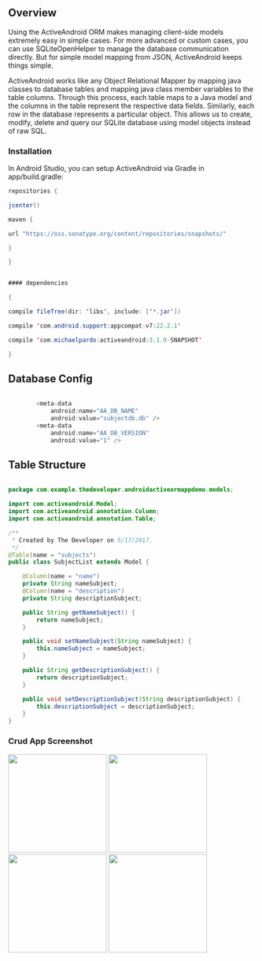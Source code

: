 ## Overview

Using the ActiveAndroid ORM makes managing client-side models extremely easy in simple cases. For more advanced or custom cases, you can use SQLiteOpenHelper to manage the database communication directly. But for simple model mapping from JSON, ActiveAndroid keeps things simple.

ActiveAndroid works like any Object Relational Mapper by mapping java classes to database tables and mapping java class member variables to the table columns. Through this process, each table maps to a Java model and the columns in the table represent the respective data fields. Similarly, each row in the database represents a particular object. This allows us to create, modify, delete and query our SQLite database using model objects instead of raw SQL.

### Installation

In Android Studio, you can setup ActiveAndroid via Gradle in app/build.gradle:

```java
repositories {

jcenter()

maven { 

url "https://oss.sonatype.org/content/repositories/snapshots/"

}

}
```
```java

#### dependencies 

{

compile fileTree(dir: 'libs', include: ['*.jar'])

compile 'com.android.support:appcompat-v7:22.2.1'

compile 'com.michaelpardo:activeandroid:3.1.0-SNAPSHOT'

}
```

## Database Config

```java

        <meta-data
            android:name="AA_DB_NAME"
            android:value="subjectdb.db" />
        <meta-data
            android:name="AA_DB_VERSION"
            android:value="1" />

```

## Table Structure

```java

package com.example.thedeveloper.androidactiveormappdemo.models;

import com.activeandroid.Model;
import com.activeandroid.annotation.Column;
import com.activeandroid.annotation.Table;

/**
 * Created by The Developer on 5/17/2017.
 */
@Table(name = "subjects")
public class SubjectList extends Model {

    @Column(name = "name")
    private String nameSubject;
    @Column(name = "description")
    private String descriptionSubject;

    public String getNameSubject() {
        return nameSubject;
    }

    public void setNameSubject(String nameSubject) {
        this.nameSubject = nameSubject;
    }

    public String getDescriptionSubject() {
        return descriptionSubject;
    }

    public void setDescriptionSubject(String descriptionSubject) {
        this.descriptionSubject = descriptionSubject;
    }
}

```


### Crud App Screenshot 

<p align="left">
  <img src="https://cloud.githubusercontent.com/assets/28509637/26379274/be646202-4031-11e7-9836-19eace503a1b.png" width="200"/>
  <img src="https://cloud.githubusercontent.com/assets/28509637/26379272/be5dfd90-4031-11e7-91a8-10f3fb581bba.png" width="200"/>
  <img src="https://cloud.githubusercontent.com/assets/28509637/26379273/be642968-4031-11e7-8e9a-040db5396362.png" width="200"/>
  <img src="https://cloud.githubusercontent.com/assets/28509637/26379275/be65b8aa-4031-11e7-8150-00926ea2e717.png" width="200"/>
</p>
